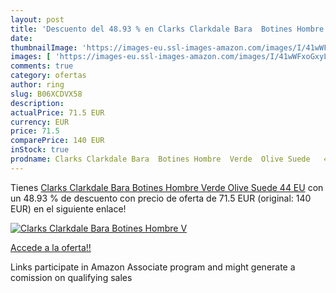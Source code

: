 ```yaml
---
layout: post
title: 'Descuento del 48.93 % en Clarks Clarkdale Bara  Botines Hombre  V'
date: 
thumbnailImage: 'https://images-eu.ssl-images-amazon.com/images/I/41wWFxoGxyL._SL200_.jpg'
images: [ 'https://images-eu.ssl-images-amazon.com/images/I/41wWFxoGxyL._SL200_.jpg' ]
comments: true
category: ofertas
author: ring
slug: B06XCDVX58
description:
actualPrice: 71.5 EUR
currency: EUR
price: 71.5
comparePrice: 140 EUR
inStock: true
prodname: Clarks Clarkdale Bara  Botines Hombre  Verde  Olive Suede   44 EU
---
```


Tienes [Clarks Clarkdale Bara  Botines Hombre  Verde  Olive Suede   44 EU](https://www.amazon.es/dp/B06XCDVX58/?tag=tolees-21) con un 48.93 % de descuento con precio de oferta de 71.5 EUR (original: 140 EUR) en el siguiente enlace!

[![Clarks Clarkdale Bara  Botines Hombre  V](https://images-eu.ssl-images-amazon.com/images/I/41wWFxoGxyL._SL200_.jpg)](https://www.amazon.es/dp/B06XCDVX58/?tag=tolees-21)

[Accede a la oferta!!](https://www.amazon.es/dp/B06XCDVX58/?tag=tolees-21)

Links participate in Amazon Associate program and might generate a comission on qualifying sales


